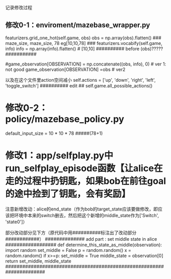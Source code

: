 记录修改过程

## 修改0-1：enviroment/mazebase_wrapper.py

featurizers.grid_one_hot(self.game, obs)
obs = np.array(obs).flatten()  ### maze_size, maze_size, 78  eg[10,10,78] ###
featurizers.vocabify(self.game, info)
info = np.array(info).flatten()  #  [10,10] ########## before (obs)?????   ###########
                
#game_observation[OBSERVATION] = np.concatenate((obs, info), 0)  # ver 1: not good
game_observation[OBSERVATION] =obs   # ver2 


以及在这个文件里action空间减小
self.actions = ['up', 'down', 'right', 'left', 'toggle_switch']   ########## edit ## self.game.all_possible_actions()


# 修改0-2：policy/mazebase_policy.py
default_input_size = 10 * 10 * 78   #####(78+1)


# 修改1：app/selfplay.py中run_selfplay_episode函数【让alice在走的过程中扔钥匙，如果bob在前往goal的途中捡到了钥匙，会有奖励】

注意新增改动：alice的end_state（作为bob的target_state应该要做修改，即应该把环境中本来的switch删去，然后把这个新增的middle_state作为['Switch', 'state0']）

部分改动部分见下方（原代码中用##########标注出了改动部分############）
  ############## add part : set middle state in alice ##################
    def determine_this_state_as_middle(observation):
        import random
        set_middle = False
        p  = random.random()
        x =  random.random()
        if x>=p:
            set_middle = True
        middle_state = observation[0]
        return set_middle, middle_state
    ######################################################################
    
